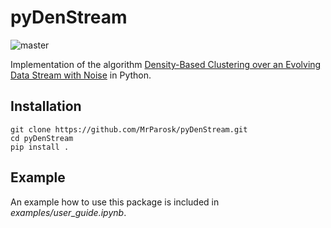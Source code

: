 # pyDenStream

![master](https://github.com/MrParosk/pyDenStream/workflows/master/badge.svg?branch=master)

Implementation of the algorithm [Density-Based Clustering over an Evolving Data Stream with Noise](https://archive.siam.org/meetings/sdm06/proceedings/030caof.pdf) in Python.

## Installation

```Shell
git clone https://github.com/MrParosk/pyDenStream.git
cd pyDenStream
pip install .
```

## Example

An example how to use this package is included in *examples/user_guide.ipynb*.
